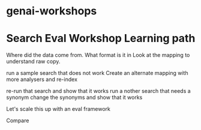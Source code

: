 # genai-workshops



# Search Eval Workshop Learning path


Where did the data come from.
What format is it in
Look at the mapping to understand raw copy.

run a sample search that does not work
Create an alternate mapping with more analysers and re-index

re-run that search and show that it works
run a nother search that needs a synonym
change the synonyms and show that it works

Let's scale this up with an eval framework

Compare 